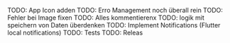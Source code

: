 TODO: App Icon adden
TODO: Erro Management noch überall rein
TODO: Fehler bei Image fixen
TODO: Alles kommentierenx
TODO: logik mit speichern von Daten überdenken
TODO: Implement Notifications (Flutter local notifications)
TODO: Tests
TODO: Releas

